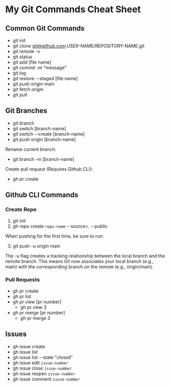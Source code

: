 # My Git Commands Cheat Sheet

## Common Git Commands

- git init
- git clone git@github.com:USER-NAME/REPOSITORY-NAME.git
- git remote -v
- git status
- git add [file name]
- git commit -m "message"
- git log
- git restore --staged [file name]
- git push origin main
- git fetch origin
- git pull

## Git Branches

- git branch
- git switch [branch-name]
- git switch --create [branch-name]
- git push origin [branch-name]

Rename current branch:
- git branch -m [branch-name]

Create pull request (Requires Github CLI):
- gh pr create

## Github CLI Commands

### Create Repo

1. git init
2. gh repo create `repo-name` --source=. --public

When pushing for the first time, be sure to run:

3. git push -u origin main

The -u flag creates a tracking relationship between the local branch and the remote branch. This means Git now associates your local branch (e.g., main) with the corresponding branch on the remote (e.g., origin/main).

### Pull Requests

- gh pr create
- gh pr list
- gh pr view [pr number]
    - gh pr view 3
- gh pr merge [pr number]
    - gh pr merge 3

## Issues

- gh issue create
- gh issue list
- gh issue list --state "closed"
- gh issue edit `issue-number`
- gh issue close `issue-number`
- gh issue reopen `issue-number`
- gh issue comment `issue-number`

